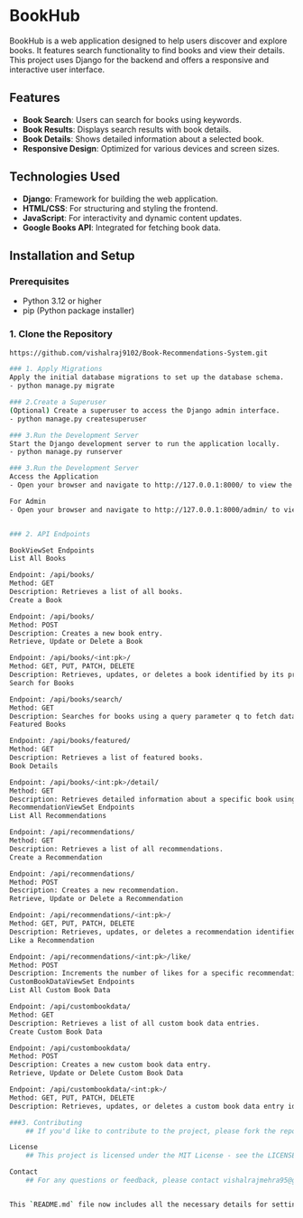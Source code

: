 # BookHub

BookHub is a web application designed to help users discover and explore books. It features search functionality to find books and view their details. This project uses Django for the backend and offers a responsive and interactive user interface.

## Features
- **Book Search**: Users can search for books using keywords.
- **Book Results**: Displays search results with book details.
- **Book Details**: Shows detailed information about a selected book.
- **Responsive Design**: Optimized for various devices and screen sizes.

## Technologies Used
- **Django**: Framework for building the web application.
- **HTML/CSS**: For structuring and styling the frontend.
- **JavaScript**: For interactivity and dynamic content updates.
- **Google Books API**: Integrated for fetching book data.

## Installation and Setup

### Prerequisites
- Python 3.12 or higher
- pip (Python package installer)

### 1. Clone the Repository
```bash
https://github.com/vishalraj9102/Book-Recommendations-System.git

### 1. Apply Migrations
Apply the initial database migrations to set up the database schema.
- python manage.py migrate

### 2.Create a Superuser
(Optional) Create a superuser to access the Django admin interface.
- python manage.py createsuperuser

### 3.Run the Development Server
Start the Django development server to run the application locally.
- python manage.py runserver

### 3.Run the Development Server
Access the Application
- Open your browser and navigate to http://127.0.0.1:8000/ to view the application.

For Admin
- Open your browser and navigate to http://127.0.0.1:8000/admin/ to view the application.


### 2. API Endpoints

BookViewSet Endpoints
List All Books

Endpoint: /api/books/
Method: GET
Description: Retrieves a list of all books.
Create a Book

Endpoint: /api/books/
Method: POST
Description: Creates a new book entry.
Retrieve, Update or Delete a Book

Endpoint: /api/books/<int:pk>/
Method: GET, PUT, PATCH, DELETE
Description: Retrieves, updates, or deletes a book identified by its primary key (pk).
Search for Books

Endpoint: /api/books/search/
Method: GET
Description: Searches for books using a query parameter q to fetch data from the Google Books API.
Featured Books

Endpoint: /api/books/featured/
Method: GET
Description: Retrieves a list of featured books.
Book Details

Endpoint: /api/books/<int:pk>/detail/
Method: GET
Description: Retrieves detailed information about a specific book using its Google Books API identifier (pk).
RecommendationViewSet Endpoints
List All Recommendations

Endpoint: /api/recommendations/
Method: GET
Description: Retrieves a list of all recommendations.
Create a Recommendation

Endpoint: /api/recommendations/
Method: POST
Description: Creates a new recommendation.
Retrieve, Update or Delete a Recommendation

Endpoint: /api/recommendations/<int:pk>/
Method: GET, PUT, PATCH, DELETE
Description: Retrieves, updates, or deletes a recommendation identified by its primary key (pk).
Like a Recommendation

Endpoint: /api/recommendations/<int:pk>/like/
Method: POST
Description: Increments the number of likes for a specific recommendation.
CustomBookDataViewSet Endpoints
List All Custom Book Data

Endpoint: /api/custombookdata/
Method: GET
Description: Retrieves a list of all custom book data entries.
Create Custom Book Data

Endpoint: /api/custombookdata/
Method: POST
Description: Creates a new custom book data entry.
Retrieve, Update or Delete Custom Book Data

Endpoint: /api/custombookdata/<int:pk>/
Method: GET, PUT, PATCH, DELETE
Description: Retrieves, updates, or deletes a custom book data entry identified by its primary key (pk).

###3. Contributing
    ## If you'd like to contribute to the project, please fork the repository and submit a pull request with your changes. For detailed information on contributing, please refer to the CONTRIBUTING.md file.

License
    ## This project is licensed under the MIT License - see the LICENSE file for details.

Contact
    ## For any questions or feedback, please contact vishalrajmehra95@gmail.com


This `README.md` file now includes all the necessary details for setting up and running the project, as well as the available API endpoints and their usage examples. Adjust the email address and any other specific details as needed.




